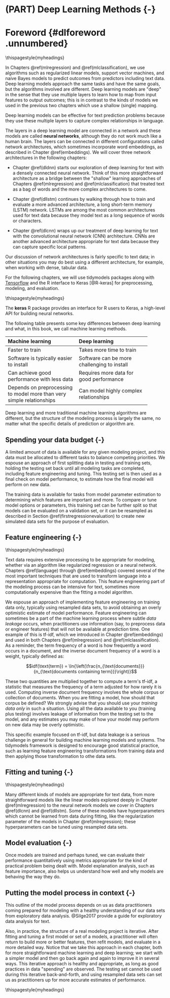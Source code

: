 # (PART) Deep Learning Methods {-}

# Foreword {#dlforeword .unnumbered}

\thispagestyle{myheadings}

In Chapters \@ref(mlregression) and \@ref(mlclassification), we use algorithms such as regularized linear models, support vector machines, and naive Bayes models to predict outcomes from predictors including text data. Deep learning models approach the same tasks and have the same goals, but the algorithms involved are different. Deep learning models are "deep" in the sense that they use multiple layers to learn how to map from input features to output outcomes; this is in contrast to the kinds of models we used in the previous two chapters which use a shallow (single) mapping. 

<div class="rmdnote">
<p>Deep learning models can be effective for text prediction problems because they use these multiple layers to capture complex relationships in language.</p>
</div>

The layers in a deep learning model are connected in a network and these models are called **neural networks**, although they do not work much like a human brain. The layers can be connected in different configurations called network architectures, which sometimes incorporate word embeddings, as described in Chapter \@ref(embeddings). We will cover three network architectures in the following chapters:

- Chapter \@ref(dldnn) starts our exploration of deep learning for text with a densely connected neural network. Think of this more straightforward architecture as a bridge between the "shallow" learning approaches of Chapters \@ref(mlregression) and \@ref(mlclassification) that treated text as a bag of words and the more complex architectures to come.

- Chapter \@ref(dllstm) continues by walking through how to train and evaluate a more advanced architecture, a long short-term memory (LSTM) network. LSTMs are among the most common architectures used for text data because they model text as a long sequence of words or characters.

- Chapter \@ref(dlcnn) wraps up our treatment of deep learning for text with the convolutional neural network (CNN) architecture. CNNs are another advanced architecture appropriate for text data because they can capture specific local patterns.

Our discussion of network architectures is fairly specific to text data; in other situations you may do best using a different architecture, for example, when working with dense, tabular data.

For the following chapters, we will use tidymodels packages along with [Tensorflow](https://www.tensorflow.org/) and the R interface to Keras [@R-keras] for preprocessing, modeling, and evaluation. 

\thispagestyle{myheadings}

<div class="rmdpackage">
<p>The <strong>keras</strong> R package provides an interface for R users to Keras, a high-level API for building neural networks.</p>
</div>

The following table presents some key differences between deep learning and what, in this book, we call machine learning methods.

<table>
 <thead>
  <tr>
   <th style="text-align:left;font-weight: bold;"> Machine learning </th>
   <th style="text-align:left;font-weight: bold;"> Deep learning </th>
  </tr>
 </thead>
<tbody>
  <tr>
   <td style="text-align:left;width: 55mm; "> Faster to train </td>
   <td style="text-align:left;width: 55mm; "> Takes more time to train </td>
  </tr>
  <tr>
   <td style="text-align:left;width: 55mm; "> Software is typically easier to install </td>
   <td style="text-align:left;width: 55mm; "> Software can be more challenging to install </td>
  </tr>
  <tr>
   <td style="text-align:left;width: 55mm; "> Can achieve good performance with less data </td>
   <td style="text-align:left;width: 55mm; "> Requires more data for good performance </td>
  </tr>
  <tr>
   <td style="text-align:left;width: 55mm; "> Depends on preprocessing to model more than very simple relationships </td>
   <td style="text-align:left;width: 55mm; "> Can model highly complex relationships </td>
  </tr>
</tbody>
</table>

Deep learning and more traditional machine learning algorithms are different, but the structure of the modeling process is largely the same, no matter what the specific details of prediction or algorithm are.

## Spending your data budget {-}

A limited amount of data is available for any given modeling project, and this data must be allocated to different tasks to balance competing priorities. We espouse an approach of first splitting data in testing and training sets, holding the testing set back until all modeling tasks are completed, including feature engineering and tuning. This testing set is then used as a final check on model performance, to estimate how the final model will perform on new data. 

The training data is available for tasks from model parameter estimation to determining which features are important and more. To compare or tune model options or parameters, this training set can be further split so that models can be evaluated on a validation set, or it can be resampled as described in Section \@ref(firstregressionevaluation) to create new simulated data sets for the purpose of evaluation. 

## Feature engineering {-}

\thispagestyle{myheadings}

Text data requires extensive processing to be appropriate for modeling, whether via an algorithm like regularized regression or a neural network. Chapters \@ref(language) through \@ref(embeddings) covered several of the most important techniques that are used to transform language into a representation appropriate for computation. This feature engineering part of the modeling process can be intensive for text, sometimes more computationally expensive than the fitting a model algorithm. 

We espouse an approach of implementing feature engineering on training data only, typically using resampled data sets, to avoid obtaining an overly optimistic estimate of model performance. Feature engineering can sometimes be a part of the machine learning process where subtle _data leakage_ occurs, when practitioners use information (say, to preprocess data or engineer features) that will not be available at prediction time. One example of this is tf-idf, which we introduced in Chapter \@ref(embeddings) and used in both Chapters \@ref(mlregression) and \@ref(mlclassification). As a reminder, the term frequency of a word is how frequently a word occurs in a document, and the inverse document frequency of a word is a weight, typically defined as:

$$idf(\text{term}) = \ln{\left(\frac{n_{\text{documents}}}{n_{\text{documents containing term}}}\right)}$$

These two quantities are multiplied together to compute a term's tf-idf, a statistic that measures the frequency of a term adjusted for how rarely it is used. Computing inverse document frequency involves the whole corpus or collection of documents. When you are fitting a model, how should that corpus be defined? We strongly advise that you should use your _training data only_ in such a situation. Using all the data available to you (training plus testing) involves leakage of information from the testing set to the model, and any estimates you may make of how your model may perform on new data may be overly optimistic.

<div class="rmdwarning">
<p>This specific example focused on tf-idf, but data leakage is a serious challenge in general for building machine learning models and systems. The tidymodels framework is designed to encourage good statistical practice, such as learning feature engineering transformations from training data and then applying those transformation to othe data sets.</p>
</div>


## Fitting and tuning {-}

\thispagestyle{myheadings}

Many different kinds of models are appropriate for text data, from more straightforward models like the linear models explored deeply in Chapter \@ref(mlregression) to the neural network models we cover in Chapters  \@ref(dlcnn) and \@ref(dllstm). Some of these models have hyperparameters which cannot be learned from data during fitting, like the regularization parameter of the models in Chapter \@ref(mlregression); these hyperparameters can be tuned using resampled data sets.

## Model evaluation {-}

Once models are trained and perhaps tuned, we can evaluate their performance quantitatively using metrics appropriate for the kind of practical problem being dealt with. Model explanation analysis, such as feature importance, also helps us understand how well and why models are behaving the way they do.

## Putting the model process in context {-}

This outline of the model process depends on us as data practitioners coming prepared for modeling with a healthy understanding of our data sets from exploratory data analysis. @Silge2017 provide a guide for exploratory data analysis for text. 

Also, in practice, the structure of a real modeling project is iterative. After fitting and tuning a first model or set of a models, a practitioner will often return to build more or better features, then refit models, and evaluate in a more detailed way. Notice that we take this approach in each chapter, both for more straightforward machine learning and deep learning; we start with a simpler model and then go back again and again to improve it in several ways. This iterative approach is healthy and appropriate, as long as good practices in data "spending" are observed. The testing set cannot be used during this iterative back-and-forth, and using resampled data sets can set us as practitioners up for more accurate estimates of performance.

\thispagestyle{myheadings}
